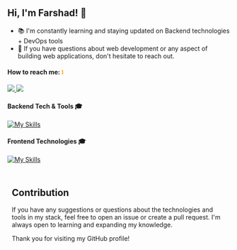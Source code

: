 <h2> Hi, I'm Farshad! 👋 </h2>

- 📚 I'm constantly learning and staying updated on Backend technologies + DevOps tools
- 💬 If you have questions about web development or any aspect of building web applications, don't hesitate to reach out.

<h4> How to reach me: <span style="color:orange"> 🕽 </span></h4>   
<a href="https://www.linkedin.com/in/farshadbadri" target="_blank">
<img src="https://img.shields.io/badge/-LinkedIn-blue?style=for-the-badge&logo=Linkedin&&target=_blanklogoColor=white">
</a>

<a href="https://www.twitter.com/farshadbadri" target="_blank">
<img src="https://img.shields.io/badge/-Twitter-black?style=for-the-badge&logo=x&&target=_blanklogoColor=white">
</a>

#### Backend Tech & Tools 🎓
[![My Skills](https://skillicons.dev/icons?i=php,laravel,nodejs,mysql,mongodb,docker,kubernetes)](https://skillicons.dev)

#### Frontend Technologies 🎓
[![My Skills](https://skillicons.dev/icons?i=js,jquery,react,bootstrap)](https://skillicons.dev)

<div style="display: flex;">
    <div style="flex: 1; padding: 10px;">
<!--
#### My GitHub Stats 📊
<a href="http://www.github.com/yushabadri"><img src="https://github-readme-streak-stats.herokuapp.com/?user=yushabadri&stroke=ffffff&background=1c1917&ring=6366f1&fire=6366f1&currStreakNum=ffffff&currStreakLabel=6366f1&sideNums=ffffff&sideLabels=ffffff&dates=ffffff&hide_border=true" /></a>
-->

## Contribution

If you have any suggestions or questions about the technologies and tools in my stack, feel free to open an issue or create a pull request. I'm always open to learning and expanding my knowledge.

Thank you for visiting my GitHub profile!





 

